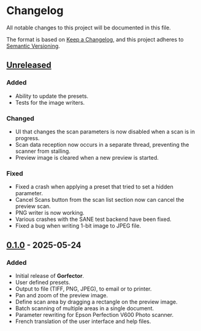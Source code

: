 # Changelog

All notable changes to this project will be documented in this file.

The format is based on [Keep a Changelog](https://keepachangelog.com/en/1.1.0/),
and this project adheres to [Semantic Versioning](https://semver.org/spec/v2.0.0.html).

## [Unreleased]

### Added

- Ability to update the presets.
- Tests for the image writers.

### Changed

- UI that changes the scan parameters is now disabled when a scan is in progress.
- Scan data reception now occurs in a separate thread, preventing the scanner from stalling.
- Preview image is cleared when a new preview is started.

### Fixed

- Fixed a crash when applying a preset that tried to set a hidden parameter.
- Cancel Scans button from the scan list section now can cancel the preview scan.
- PNG writer is now working.
- Various crashes with the SANE test backend have been fixed.
- Fixed a bug when writing 1-bit image to JPEG file.


## [0.1.0] - 2025-05-24

### Added

- Initial release of **Gorfector**.
- User defined presets.
- Output to file (TIFF, PNG, JPEG), to email or to printer.
- Pan and zoom of the preview image.
- Define scan area by dragging a rectangle on the preview image.
- Batch scanning of multiple areas in a single document.
- Parameter rewriting for Epson Perfection V600 Photo scanner.
- French translation of the user interface and help files.

[unreleased]: https://github.com/patrickfournier/gorfector/compare/v0.1...HEAD
[0.1.0]: https://github.com/patrickfournier/gorfector/releases/tag/v0.1.0
